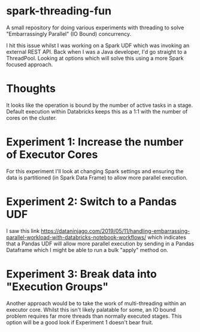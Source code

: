 # spark-threading-fun
A small repository for doing various experiments with threading to solve "Embarrassingly Parallel" (IO Bound) concurrency.

I hit this issue whilst I was working on a Spark UDF which was invoking an external REST API. Back when I was a Java
developer, I'd go straight to a ThreadPool. Looking at options which will solve this using a more Spark focused approach.


# Thoughts
It looks like the operation is bound by the number of active tasks in a stage. Default execution within Databricks
keeps this as a 1:1 with the number of cores on the cluster.

# Experiment 1: Increase the number of Executor Cores
For this experiment I'll look at changing Spark settings and ensuring the data is
partitioned (in Spark Data Frame) to allow more parallel execution.


# Experiment 2: Switch to a Pandas UDF
I saw this link https://dataninjago.com/2019/05/11/handling-embarrassing-parallel-workload-with-databricks-notebook-workflows/ which indicates that a Pandas UDF will allow more parallel execution by sending in a Pandas Dataframe which I might be able to run a bulk "apply" method on.


# Experiment 3: Break data into "Execution Groups"
Another approach would be to take the work of multi-threading within an executor core. Whilst this isn't likely palatable for some, an IO bound problem requires far more threads than normally executed stages. This option will be a good look if Experiment 1 doesn't bear fruit.